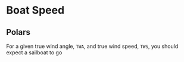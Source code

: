 

# Boat Speed


## Polars
For a given true wind angle, `TWA`, and true wind speed, `TWS`, you should expect a sailboat to go

